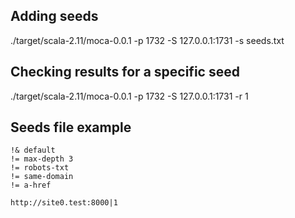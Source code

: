 
## Adding seeds

./target/scala-2.11/moca-0.0.1 -p 1732 -S 127.0.0.1:1731 -s seeds.txt


## Checking results for a specific seed

./target/scala-2.11/moca-0.0.1 -p 1732 -S 127.0.0.1:1731 -r 1

## Seeds file example

```
!& default
!= max-depth 3
!= robots-txt
!= same-domain
!= a-href

http://site0.test:8000|1
```

